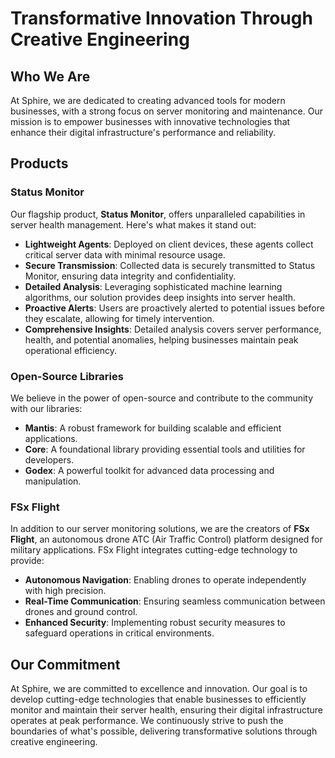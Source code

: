 # Transformative Innovation Through Creative Engineering

## Who We Are

At Sphire, we are dedicated to creating advanced tools for modern businesses, with a strong focus on server monitoring and maintenance. Our mission is to empower businesses with innovative technologies that enhance their digital infrastructure's performance and reliability.

## Products

### Status Monitor

Our flagship product, **Status Monitor**, offers unparalleled capabilities in server health management. Here's what makes it stand out:

- **Lightweight Agents**: Deployed on client devices, these agents collect critical server data with minimal resource usage.
- **Secure Transmission**: Collected data is securely transmitted to Status Monitor, ensuring data integrity and confidentiality.
- **Detailed Analysis**: Leveraging sophisticated machine learning algorithms, our solution provides deep insights into server health.
- **Proactive Alerts**: Users are proactively alerted to potential issues before they escalate, allowing for timely intervention.
- **Comprehensive Insights**: Detailed analysis covers server performance, health, and potential anomalies, helping businesses maintain peak operational efficiency.

### Open-Source Libraries

We believe in the power of open-source and contribute to the community with our libraries:

- **Mantis**: A robust framework for building scalable and efficient applications.
- **Core**: A foundational library providing essential tools and utilities for developers.
- **Godex**: A powerful toolkit for advanced data processing and manipulation.

### FSx Flight

In addition to our server monitoring solutions, we are the creators of **FSx Flight**, an autonomous drone ATC (Air Traffic Control) platform designed for military applications. FSx Flight integrates cutting-edge technology to provide:

- **Autonomous Navigation**: Enabling drones to operate independently with high precision.
- **Real-Time Communication**: Ensuring seamless communication between drones and ground control.
- **Enhanced Security**: Implementing robust security measures to safeguard operations in critical environments.

## Our Commitment

At Sphire, we are committed to excellence and innovation. Our goal is to develop cutting-edge technologies that enable businesses to efficiently monitor and maintain their server health, ensuring their digital infrastructure operates at peak performance. We continuously strive to push the boundaries of what's possible, delivering transformative solutions through creative engineering.
